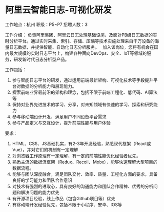 # 阿里云智能日志-可视化研发

工作地点：杭州
职级：P5~P7
招聘人数：3

工作介绍：
负责阿里集团、阿里云日志处理基础设施，及面对PB级日志数据的实时分析平台。通过实时采集、索引、存储、压缩等技术实施处理来自千万设备的海量日志数据，并提供智能、自动化日志分析服务。
 
加入该岗位，您将有机会在国内最大规模的实时日志平台上，构建各种面向DevOps、安全、IoT等领域的服务，研发新时代日志分析型产品。

工作包括：

1. 参与智能日志平台的研发，通过运用前端最新架构、可视化技术等手段提升平台对数据的分析能力和展现能力。
2. 探索前端业界最前沿的架构和理念，包括不限于前端工程化、低代码、AI算法等
3. 保持对业界先进技术的学习、分享，对未知领域有快速的学习、探索和研究能力
4. 参与移动端设计开发，满足用户不同设备平台需求
5. 参与产品定义与交互设计，提升前端性能与用户体验

要求：

1. HTML、CSS、JS基础扎实，有2-3年开发经验，熟悉现代框架（React或Vue），并对它们的机制有一定理解
2. 对浏览器工作原理有一定理解，有一定的前端性能优化经验者优先。
3. 熟悉主流的数据流框架（Redux、Recoil、Mobx），能够快速理解大型项目的数据流程。
4. 能够与团队深度融合，满足团队交付、效率、质量、工程化方面的要求，具备良好的学习能力和团队合作意识
5. 对技术有强烈的进取心，具有良好的沟通能力和团队合作精神、优秀的分析问题和解决问题的能力优先
6. 有开源项目经验，线上作品（包含Github项目等）优先
7. 有移动端开发经验优先，包括不限于小程序、安卓、IOS等


